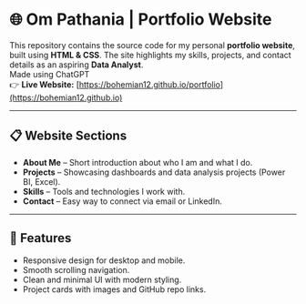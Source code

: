 # 🌐 Om Pathania | Portfolio Website

This repository contains the source code for my personal **portfolio website**, built using **HTML & CSS**.
The site highlights my skills, projects, and contact details as an aspiring **Data Analyst**.  
Made using ChatGPT  
👉 **Live Website:** [https://bohemian12.github.io/portfolio](https://bohemian12.github.io)

---

## 📋 Website Sections
- **About Me** – Short introduction about who I am and what I do.  
- **Projects** – Showcasing dashboards and data analysis projects (Power BI, Excel).  
- **Skills** – Tools and technologies I work with.  
- **Contact** – Easy way to connect via email or LinkedIn.  

---

## 🚀 Features
- Responsive design for desktop and mobile.  
- Smooth scrolling navigation.  
- Clean and minimal UI with modern styling.  
- Project cards with images and GitHub repo links.
